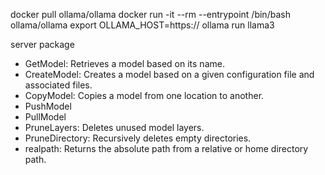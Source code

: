 docker pull ollama/ollama
docker run -it --rm --entrypoint /bin/bash ollama/ollama
  export OLLAMA_HOST=https://
  ollama run llama3

server package
  - GetModel: Retrieves a model based on its name.
  - CreateModel: Creates a model based on a given configuration file and associated files.
  - CopyModel: Copies a model from one location to another.
  - PushModel
  - PullModel
  - PruneLayers: Deletes unused model layers.
  - PruneDirectory: Recursively deletes empty directories.
  - realpath: Returns the absolute path from a relative or home directory path.
